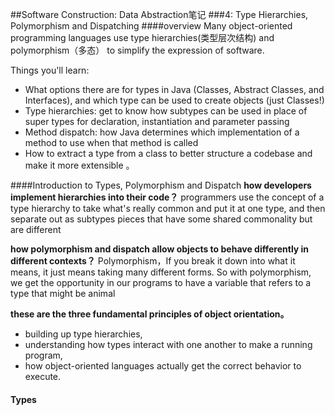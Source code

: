 ##Software Construction: Data Abstraction笔记
###4: Type Hierarchies, Polymorphism and Dispatching
####overview
Many object-oriented programming languages use type hierarchies(类型层次结构) and polymorphism（多态） to simplify the expression of software.

Things you'll learn:
- What options there are for types in Java (Classes, Abstract Classes, and Interfaces), and which type can be used to create objects (just Classes!)
- Type hierarchies: get to know how subtypes can be used in place of super types for declaration, instantiation and parameter passing
- Method dispatch: how Java determines which implementation of a method to use when that method is called
- How to extract a type from a class to better structure a codebase and make it more extensible 。

####Introduction to Types, Polymorphism and Dispatch
 **how developers  implement hierarchies into their code？**
   programmers use the concept of a type hierarchy to take what's really common and put it at one type, and then separate out as subtypes pieces that have some shared commonality but are different



**how polymorphism and dispatch allow objects to behave differently in different contexts？**
 Polymorphism，If you break it down into what it means, it just means taking many different forms.
 So with polymorphism, we get the opportunity in our programs to have a variable that refers to a type that might be animal
 
 **these are the three fundamental principles of object orientation。**
- building up type hierarchies,
- understanding how types interact with one another to make a running program,
-  how object-oriented languages actually get the correct behavior to execute.

####  Types
##### 
